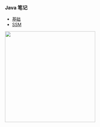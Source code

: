 ### Java 笔记
- [基础](https://github.com/gpnine/JAVAWeb-Advanced/blob/master/MD/BASE.md)
- [SSM](https://github.com/gpnine/JAVAWeb-Advanced/blob/master/MD/SSM.md)

<img src="https://github.com/gpnine/JAVAWeb-Advanced/blob/master/QrCode.jpg" width="300"/> 
